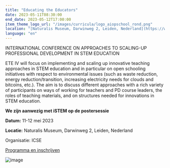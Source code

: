 ```yaml
---
title: "Educating the Educators"
date: 2023-05-11T08:30:00
end_date: 2023-05-12T17:00:00
item_theme_logo_url: "/images/curricula/logo_aiopschool_rond.png"
location: "[Naturalis Museum, Darwinweg 2, Leiden, Nederland](https://www.google.be/maps/place/Naturalis+Biodiversity+Center/@52.1646484,4.4708888,17z/data=!3m1!4b1!4m6!3m5!1s0x47c5c6e4307ef775:0x9da2151bc2b5b290!8m2!3d52.1646451!4d4.4730775!16zL20vMDhqZ243)"
language: "en"
---
```

INTERNATIONAL CONFERENCE ON APPROACHES TO SCALING-UP PROFESSIONAL DEVELOPMENT IN STEM EDUCATION

ETE IV will focus on implementing and scaling up innovative teaching approaches in STEM education and in particular on open schooling initiatives 
with respect to environmental issues (such as waste reduction, energy reduction/transition, increasing electricity needs for clouds and bitcoins, etc.). 
The aim is to discuss different approaches with a rich variety of participants on ways of working for teachers and PD course leaders, the roles of teaching 
materials, and on structures needed for innovations in STEM education.

**We zijn aanwezig met iSTEM op de postersessie** 

**Datum:** 11-12 mei 2023

**Locatie:** Naturalis Museum, Darwinweg 2, Leiden, Nederland

Organisatie: ICSE

[Programma en inschrijven](https://icse.eu/educating-the-educators/)

![image](https://user-images.githubusercontent.com/48352335/220718764-35c29860-26bf-4017-b880-35d75ee91d98.png)
